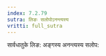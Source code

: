 ```yaml
---
index: 7.2.79
sutra: लिङः सलोपोऽनन्त्यस्य
vritti: full_sutra
---
```


सार्वधातुके लिङ: अङ्गस्य अनन्त्यस्य सलोप: 